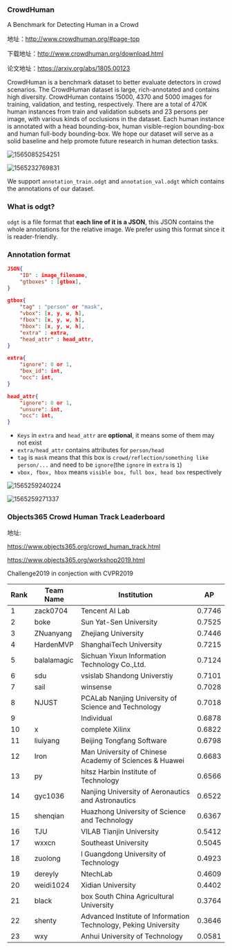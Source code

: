 ### CrowdHuman

A Benchmark for Detecting Human in a Crowd

地址：http://www.crowdhuman.org/#page-top

下载地址：http://www.crowdhuman.org/download.html

论文地址：https://arxiv.org/abs/1805.00123

CrowdHuman is a benchmark dataset to better evaluate detectors in crowd scenarios. The CrowdHuman dataset is large, rich-annotated and contains high diversity. CrowdHuman contains 15000, 4370 and 5000 images for training, validation, and testing, respectively. There are a total of 470K human instances from train and validation subsets and 23 persons per image, with various kinds of occlusions in the dataset. Each human instance is annotated with a head bounding-box, human visible-region bounding-box and human full-body bounding-box. We hope our dataset will serve as a solid baseline and help promote future research in human detection tasks.

![1565085254251](C:\Users\j00496872\Desktop\Notes\raw_images\1565085254251.png)

![1565232769831](C:\Users\j00496872\Desktop\Notes\raw_images\1565232769831.png)



We support `annotation_train.odgt` and `annotation_val.odgt` which contains the annotations of our dataset.

### What is odgt?

`odgt` is a file format that **each line of it is a JSON**, this JSON contains the whole annotations for the relative image. We prefer using this format since it is reader-friendly.

### Annotation format

```json
JSON{
    "ID" : image_filename,
    "gtboxes" : [gtbox], 
}

gtbox{
    "tag" : "person" or "mask", 
    "vbox": [x, y, w, h],
    "fbox": [x, y, w, h],
    "hbox": [x, y, w, h],
    "extra" : extra, 
    "head_attr" : head_attr, 
}

extra{
    "ignore": 0 or 1,
    "box_id": int,
    "occ": int,
}

head_attr{
    "ignore": 0 or 1,
    "unsure": int,
    "occ": int,
}
```

- `Keys` in `extra` and `head_attr` are **optional**, it means some of them may not exist
- `extra/head_attr` contains attributes for `person/head`
- `tag` is `mask` means that this box is `crowd/reflection/something like person/...` and need to be `ignore`(the `ignore` in `extra` is `1`)
- `vbox, fbox, hbox` means `visible box, full box, head box` respectively

![1565259240224](C:\Users\j00496872\Desktop\Notes\raw_images\1565259240224.png)

![1565259271337](C:\Users\j00496872\Desktop\Notes\raw_images\1565259271337.png)



### Objects365 Crowd Human Track Leaderboard

地址: 

https://www.objects365.org/crowd_human_track.html 

https://www.objects365.org/workshop2019.html

Challenge2019 in conjection with CVPR2019

| Rank | Team Name   | Institution                                                  | AP     |
| ---- | ----------- | ------------------------------------------------------------ | ------ |
| 1    | zack0704    | Tencent AI Lab                                               | 0.7746 |
| 2    | boke        | Sun Yat-Sen University                                       | 0.7525 |
| 3    | ZNuanyang   | Zhejiang University                                          | 0.7446 |
| 4    | HardenMVP   | ShanghaiTech University                                      | 0.7215 |
| 5    | balalamagic | Sichuan Yixun Information Technology Co.,Ltd.                | 0.7124 |
| 6    | sdu         | vsislab Shandong Universtiy                                  | 0.7101 |
| 7    | sail        | winsense                                                     | 0.7028 |
| 8    | NJUST       | PCALab Nanjing University of Science and Technology          | 0.7018 |
| 9    |             | Individual                                                   | 0.6878 |
| 10   | x           | complete Xilinx                                              | 0.6822 |
| 11   | liuiyang    | Beijing Tongfang Software                                    | 0.6798 |
| 12   | Iron        | Man University of Chinese Academy of Sciences & Huawei       | 0.6683 |
| 13   | py          | hitsz Harbin Institute of Technology                         | 0.6566 |
| 14   | gyc1036     | Nanjing University of Aeronautics and Astronautics           | 0.6522 |
| 15   | shenqian    | Huazhong University of Science and Technology                | 0.6367 |
| 16   | TJU         | VILAB Tianjin University                                     | 0.5412 |
| 17   | wxxcn       | Southeast University                                         | 0.5045 |
| 18   | zuolong     | l Guangdong University of Technology                         | 0.4923 |
| 19   | dereyly     | NtechLab                                                     | 0.4609 |
| 20   | weidi1024   | Xidian University                                            | 0.4402 |
| 21   | black       | box South China Agricultural University                      | 0.3764 |
| 22   | shenty      | Advanced Institute of Information Technology, Peking University | 0.3646 |
| 23   | wxy         | Anhui University of Technology                               | 0.0581 |